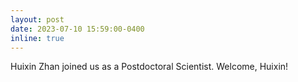```yaml
---
layout: post
date: 2023-07-10 15:59:00-0400
inline: true
---
```


Huixin Zhan joined us as a Postdoctoral Scientist. Welcome, Huixin!
